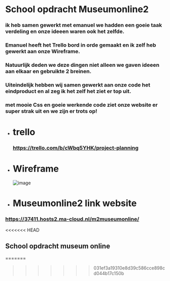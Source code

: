 # School opdracht Museumonline2
### ik heb samen gewerkt met emanuel we hadden een goeie taak verdeling en onze ideeen waren ook het zelfde.
### Emanuel heeft het Trello bord in orde gemaakt en ik zelf heb gewerkt aan onze Wireframe.
### Natuurlijk deden we deze dingen niet alleen we gaven ideeen aan elkaar en gebruikte 2 breinen.
### Uiteindelijk hebben wij samen gewerkt aan onze code het eindproduct en al zeg ik het zelf het ziet er top uit. 
### met mooie Css en goeie werkende code ziet onze website er super strak uit en we zijn er trots op!
* # trello
  ### https://trello.com/b/cWbq5YHK/project-planning
* # Wireframe
  ![image](https://github.com/EmanuelG07/m2museumonline/assets/144898896/1a7a7f7d-bee7-4a36-9eb0-527099ab2454)
*  # Museumonline2 link website
  ### https://37411.hosts2.ma-cloud.nl/m2museumonline/ 

<<<<<<< HEAD
## School opdracht museum online


=======
  
>>>>>>> 031ef3a19310e8d39c586cce898cd044b17c150b
